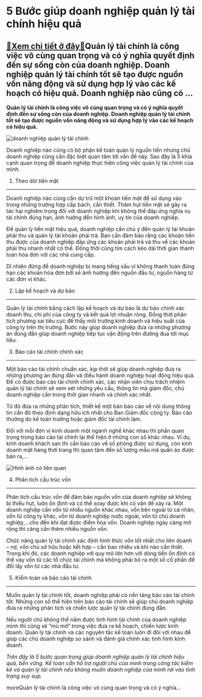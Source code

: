 5 Bước giúp doanh nghiệp quản lý tài chính hiệu quả
===================================================

[:gift:Xem chi tiết ở đây:gift:](https://hddtvn.com/5-buoc-giup-doanh-nghiep-quan-ly-tai-chinh-hieu-qua/)Quản lý tài chính là công việc vô cùng quan trọng và có ý nghĩa quyết định đến sự sống còn của doanh nghiệp. Doanh nghiệp quản lý tài chính tốt sẽ tạo được nguồn vốn năng động và sử dụng hợp lý vào các kế hoạch có hiệu quả. Doanh nghiệp nào cũng có …
----------------------------------------------------------------------------------------------------------------------------------------------------------------------------------------------------------------------------------------------------------

**Quản lý tài chính là công việc vô cùng quan trọng và có ý nghĩa quyết định đến sự sống còn của doanh nghiệp. Doanh nghiệp quản lý tài chính tốt sẽ tạo được nguồn vốn năng động và sử dụng hợp lý vào các kế hoạch có hiệu quả.**


![doanh nghiệp quản lý tài chính](https://hddtvn.com/wp-content/uploads/2021/01/phuong-phap-quan-ly-tai-chinh-1024x681-1.jpg)


Doanh nghiệp nào cũng có bộ phận kế toán quản lý nguồn tiền nhưng chủ doanh nghiệp cũng cần đặc biệt quan tâm tới vấn đề này. Sau đây là 5 khía cạnh quan trọng để doanh nghiệp thực hiện công việc quản lý tài chính của mình.


1. Theo dõi tiền mặt
--------------------


Doanh nghiệp nào cũng cần dự trữ một khoản tiền mặt để sử dụng vào trong những trường hợp cấp bách, cần thiết. Thâm hụt tiền mặt sẽ gây ra tác hại nghiêm trọng đối với doanh nghiệp khi không thể đáp ứng nghĩa vụ tài chính đúng hạn, ảnh hưởng đến hình ảnh, uy tín của doanh nghiệp.


Để quản lý tiền mặt hiệu quả, doanh nghiệp cần chú ý đến quản lý tài khoản phải thu và quản lý tài khoản phải trả. Bạn cần đảm bảo rằng các khoản tiền thu được của doanh nghiệp đáp ứng các khoản phải trả và thu về các khoản phải thu nhanh nhất có thể. Đồng thời cũng tìm cách kéo dài thời gian thanh toán hóa đơn với các nhà cung cấp.


Dĩ nhiên đừng để doanh nghiệp bị mang tiếng xấu vì không thanh toán đúng hạn các khoản hóa đơn bởi sẽ ảnh hưởng đến nguồn đầu tư, nguồn hàng từ các đơn vị khác.


2. Lập kế hoạch và dự báo
-------------------------


Quản lý tài chính bằng cách lập kế hoạch và dự báo là dự báo chính xác doanh thu, chi phí của công ty và kết quả lợi nhuận ròng. Đồng thời phân tích phương sai tiêu cực để thấy môi trường kinh doanh và hiệu suất của công ty trên thị trường. Bước này giúp doanh nghiệp đưa ra những phương án đúng đắn giúp doanh nghiệp tiếp tục vận động trên đường đua tới mục tiêu.


3. Báo cáo tài chính chính xác
------------------------------


Một báo cáo tài chính chuẩn xác, kịp thời sẽ giúp doanh nghiệp đưa ra những phương án đúng đắn và điều hành doanh nghiệp hoạt động hiệu quả. Để có được báo cáo tài chính chính xác, các nhận viên chịu trách nhiệm quản lý tài chính sẽ xem xét những yêu cầu, thông tin mà giám đốc, chủ doanh nghiệp cần trong thời gian nhanh và chính xác nhất.


Từ đó đưa ra những phân tích, thiết kế một bản báo cáo về nội dung thông tin cần đó theo định dạng hữu ích nhất cho Ban Giám đốc công ty. Báo cáo thường do kế toán trưởng hoặc giám đốc tài chính làm.


Đối với mỗi đơn vị kinh doanh một ngành nghề khác nhau thì phần quan trọng trong báo cáo tài chính lại thể hiện ở những con số khác nhau. Ví dụ, kinh doanh khách sạn thì cần báo cáo về số phòng được sử dụng, còn kinh doanh mặt hàng thời trang thì quan tâm đến số lượng mẫu mã quần áo được bán ra,…


![Hình ảnh có liên quan](https://hddtvn.com/wp-content/uploads/2021/01/9efab1d4-0451-4a10-a7c3-3397b135de63-0.jpg)


4. Phân tích cấu trúc vốn
-------------------------


Phân tích cấu trúc vốn để đảm bảo nguồn vốn của doanh nghiệp sẽ không bị thiếu hụt, luôn ổn định và có thể xoay được khi có vấn đề xảy ra. Một doanh nghiệp cần vốn từ nhiều nguồn khác nhau, vốn bên ngoài từ cá nhân, vốn từ công ty khác, vốn từ doanh nghiệp nước ngoài, vốn từ chủ doanh nghiệp,…cho đến khi đạt được điểm hòa vốn. Doanh nghiệp ngày càng mở rộng thì càng cần thêm nhiều nguồn vốn.


Chức năng quản lý tài chính xác định hình thức vốn tốt nhất cho liên doanh – nợ, vốn chủ sở hữu hoặc kết hợp – cần bao nhiêu và khi nào cần thiết. Trong khi đó, các doanh nghiệp với quy mô lớn hơn với dòng tiền ổn định có thể vay vốn từ các tổ chức tài chính mà không phải bỏ ra một số cổ phần để đổi lấy vốn từ các nhà đầu tư.


5. Kiểm toán và báo cáo tài chính
---------------------------------


Muốn quản lý tài chính tốt, doanh nghiệp phải có nền tảng báo cáo tài chính tốt. Những con số thể hiện trên báo cáo tài chính sẽ giúp chủ doanh nghiệp đưa ra những phân tích và chiến lược quản lý tài chính đúng đắn.


Nếu người chủ không thể nắm được tình hình tài chính của doanh nghiệp mình thì cũng sẽ “mù mờ” trong việc đưa ra kế hoạch, chiến lược kinh doanh. Quản lý tài chính và các nguyên tắc kế toán luôn đi đôi với nhau để giúp các chủ doanh nghiệp so sánh và đánh giá chính xác tình hình kinh doanh.


*Trên đây là 5 bước quan trọng giúp doanh nghiệp quản lý tài chính hiệu quả, bền vững. Kế toán cần hỗ trợ người chủ của mình trong công tác kiểm kê và quản lý tài chính nếu không muốn doanh nghiệp của mình rơi vào tình trạng suy sụp.*



moreQuản lý tài chính là công việc vô cùng quan trọng và có ý nghĩa…

